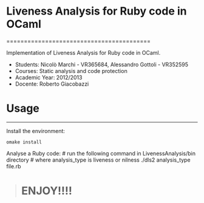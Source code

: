 # Liveness Analysis for Ruby code in OCaml
 =========================================

Implementation of Liveness Analysis for Ruby code in OCaml.



* Students: Nicolò Marchi - VR365684, Alessandro Gottoli - VR352595
* Courses: Static analysis and code protection
* Academic Year: 2012/2013
* Docente: Roberto Giacobazzi

# Usage 
------------------------------------------

Install the environment:

    omake install



Analyse a Ruby code:
    # run the following command in LivenessAnalysis/bin directory
    # where analysis_type is liveness or nilness
    ./dls2 analysis_type file.rb


> # ENJOY!!!!
